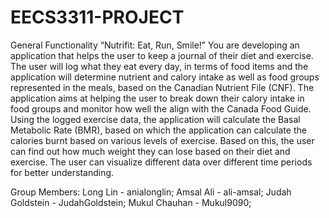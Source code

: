 # EECS3311-PROJECT

General Functionality
“Nutrifit: Eat, Run, Smile!”
You are developing an application that helps the user to keep a journal of their diet and exercise. 
The user will log what they eat every day, in terms of food items and the application will determine nutrient and calory intake as well as food groups represented in the meals, based on the Canadian Nutrient File (CNF). 
The application aims at helping the user to break down their calory intake in food groups and monitor how well the align with the Canada Food Guide. 
Using the logged exercise data, the application will calculate the Basal Metabolic Rate (BMR), based on which the application can calculate the calories burnt based on various levels of exercise. 
Based on this, the user can find out how much weight they can lose based on their diet and exercise. The user can visualize different data over different time periods for better understanding.

Group Members:
  Long Lin - anialonglin;
  Amsal Ali - ali-amsal;
  Judah Goldstein - JudahGoldstein;
  Mukul Chauhan - Mukul9090;
  
